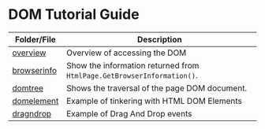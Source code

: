 # DOM Tutorial Guide

| Folder/File | Description |
| --- | --- |
| [overview](./overview.md) | Overview of accessing the DOM |
| [browserinfo](./browserinfo) | Show the information returned from `HtmlPage.GetBrowserInformation()`.  |
| [domtree](./domtree) | Shows the traversal of the page DOM document.  |
| [domelement](./domelement) | Example of tinkering with HTML DOM Elements  |
| [dragndrop](./dragndrop) | Example of Drag And Drop events  |